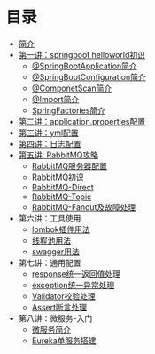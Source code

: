   # 目录

  * [简介](README.md)
  * [第一讲：springboot helloworld初识](/01/coffeeliu-boot-helloworld/READE.md)
      * [@SpringBootApplication简介](/01/springbootapplication.md)
	  * [@SpringBootConfiguration简介](/01/spingbootconfiguration.md)
	  * [@ComponetScan简介](/01/componentscan.md)
	  * [@Import简介](/01/import.md)
	  * [SpringFactories简介](/01/springfactories.md)
  * [第二讲：application.properties配置](/02/coffeeliu-boot-config/README.md)
  * [第三讲：yml配置](/03/coffeeliu-boot-config-yml/README.md)
  * [第四讲：日志配置](/04/coffeeliu-boot-log/README.md)
  * [第五讲: RabbitMQ攻略](/05/RabbitMQIndex.md)
      * [RabbitMQ服务器配置](/05/RabbitMQInstall.md)
	  * [RabbitMQ初识](/05/rabbit-mq-hello/README.md)
	  * [RabbitMQ-Direct](/05/direct/RabbitMQ-Direct.md)
	  * [RabbitMQ-Topic](/05/topic/RabbiMQ-Topic.md)
	  * [RabbitMQ-Fanout及故障处理](/05/fanout/RabbitMQ-Fanout.md)  
  * 第六讲：工具使用
	  * [lombok插件用法](/06/coffeeliu-boot-lombok/README.md)
	  * [线程池用法](/06/coffeeliu-boot-async/README.md)
	  * [swagger用法](/06/coffeeliu-boot-swagger/README.md)
  * 第七讲：通用配置
	  * [response统一返回值处理](/07/response.md)
	  * [exception统一异常处理](/07/exception.md)
	  * [Validator校验处理](/07/validator.md)
	  * [Assert断言处理](/07/assert.md)
  * 第八讲：微服务-入门
	  * [微服务简介](/09eureka/microservices.md)   
	  * [Eureka单服务搭建](/09eureka/eureka-server/eurekaserver.md)